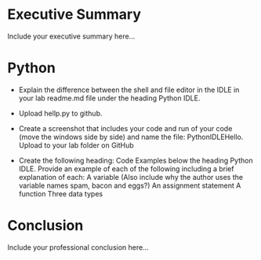 # Executive Summary
Include your executive summary here...

# Python
* Explain the difference between the shell and file editor in the IDLE in your lab readme.md file under the heading Python IDLE. 
 
* Upload hellp.py to github.
 
* Create a screenshot that includes your code and run of your code (move the windows side by side) and name the file: PythonIDLEHello. Upload to your lab folder on GitHub 
 
* Create the following heading: Code Examples below the heading Python IDLE. Provide an example of each of the following including a brief explanation of each: 
A variable (Also include why the author uses the variable names spam, bacon and eggs?) 
An assignment statement 
A function 
Three data types 
 

# Conclusion
Include your professional conclusion here...
